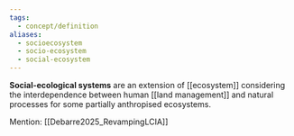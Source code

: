 ```yaml
---
tags:
  - concept/definition
aliases:
  - socioecosystem
  - socio-ecosystem
  - social-ecosystem
---
```

**Social-ecological systems** are an extension of [[ecosystem]] considering the interdependence between human [[land management]] and natural processes for some partially anthropised ecosystems.

Mention:
[[Debarre2025_RevampingLCIA]]
